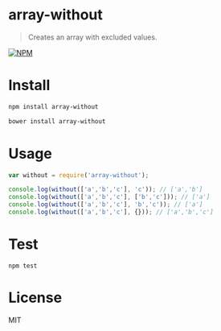 # array-without

> Creates an array with excluded values.

[![NPM](https://nodei.co/npm/array-without.png)](https://nodei.co/npm/array-without)

# Install

```bash
npm install array-without
```

```bash
bower install array-without
```

# Usage

```javascript
var without = require('array-without');

console.log(without(['a','b','c'], 'c')); // ['a','b']
console.log(without(['a','b','c'], ['b','c'])); // ['a']
console.log(without(['a','b','c'], 'b','c')); // ['a']
console.log(without(['a','b','c'], {})); // ['a','b','c']
```

# Test

```
npm test
```

# License

MIT
